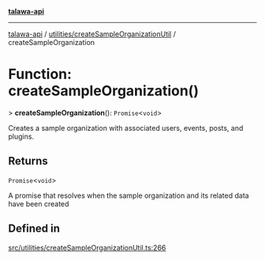 [**talawa-api**](../../../README.md)

***

[talawa-api](../../../modules.md) / [utilities/createSampleOrganizationUtil](../README.md) / createSampleOrganization

# Function: createSampleOrganization()

\> **createSampleOrganization**(): `Promise`\<`void`\>

Creates a sample organization with associated users, events, posts, and plugins.

## Returns

`Promise`\<`void`\>

A promise that resolves when the sample organization and its related data have been created

## Defined in

[src/utilities/createSampleOrganizationUtil.ts:266](https://github.com/PalisadoesFoundation/talawa-api/blob/3a5276aff43f5de4f7fab3ec9683a420dcdc7a06/src/utilities/createSampleOrganizationUtil.ts#L266)
